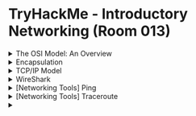 #  TryHackMe - Introductory Networking (Room 013)

<details><summary>The OSI Model: An Overview</summary>
<p>

![](/Introductory%20Networking/images/osi.png)

The OSI (Open Systems Interconnection) model is a standardized model which is used to demonstrate the theory behind networking

In practice, it is the more compact TCP/IP model that real-world networking is based off but the OSI model is easier to get an initial understanding from

The OSI model consists of seven layers:

* Application
* Presentation
* Session
* Transport
* Network
* Data Link
* Physical

## Layer 7 - Application

The application layer essentially provides networking options to programs running on a PC. It works almost exclusively with applications, providing an interface for them to use in order to transmit data. When data is given to the application layer, it is passed down into the presentation layer

## Layer 6 - Presentation

The presentation layer receives data from the application layer. This data tends to be in a format that the application understands but not necessarily in a standardized format that could be understood by the application layer in the __receiving computer__

The presentation layer translates the data into a standardized format, as well as handles __encryption, compression__ or other __transformations__ to the data. With this complete, the data is passed down to the session layer

## Layer 5 - Session

When the session layer receives the correctly formatted data from the presentation layer, it looks to see if it can set up a connection with the other computer across the network. If it cannot, it sends back an error and the process goes no further. If a session can be established, then it is the job of the session layer to maintain it, as well as co-operate with the session layer of the remote computer in order to synchronize communications

The session layer is particularly important as the session that it creates is unique to the communication in question. This is what allows you to make multiple requests to different endpoints simultaenously without all the data getting mixed up

When the session layer has successfully logged a connection between the host and remote comptuer, the data is passed down to the transport layer

## Layer 4 - Transport

The transport layer servers numerous important functions. Its first purpose is to choose the protocol over which the data is to be transmitted. The two most common protocols in the transport layer are TCP and UDP

With TCP, the transmission is connection-based which means that a connection between the computers is established and maintained for the duration of the request. This allows for a reliable transmission, as the connection can be used to ensure that the packets ALL get to the right place. A TCP connection allows the two computers to remain in constant communication to ensure that the data is sent at an acceptable speed, and that any lost data is re-sent

With UDP, the opposite is true. Packets of data are eseentially thrown at the receiving computer - if it cannot keep up then that's its problem

This means that TCP would usually be chosen for situations where accuracy is favoured over speed (file transfers, loading a webpage, etc...) and UDP would be used in situations where speed is more important (video streaming)

With a protocol selected, the transport layer then divides the transmission up into bite-sized pieces - over TCP they are called __segments__ and over UDP they are called __datagrams__ - which makes it easire to transmit the message successfully


## Layer 3 - Network

The network layer is responsible for locating the destination of your request. For example, the Internet is a huge network; when you want to request information from a webpage, it is the network layer that takes the IP address for the page and figures out the best route to take.

At this stage, we are working with what is referred to as __Logical Addressing__  which are still software controlled. Logical addresses are used to provide order to networks, categorizing them and allowing us to properly sort them

The most common form of logical addressing is the IPv4 format - 192.168.1.1 for example

## Layer 2 - Data Link

The data link layer focuses on the __physical addressing__ of the transmission. It receives a packet from the network layer and adds in the physical MAC address of the receiving endpoint. Inside every network enabled computer is a Network Interface Card (NIC) which comes with a unique MAC (Media Access Control) address to identify it

MAC addresses are set by the manufacturer and literally burnt into the card - they cannot be changed but can be __spoofed__. When information is sent across a network, it is the physical address that is used to identify where exactly to send the information

Additionally, it is the job of the data link layer to present the data in a format suitable for transmission

The data link layer also servers an important function when it receives data, as it checks the received information to make sure that it has not been corrupted during transmission, which would well happen when the data is transmitted by layer 1

## Layer 1

The physical layer is right down to the hardware. This is where the electrical pulses that make up data transfer over a network are sent and received. It is the job of the physical layer to convert the binary data of the transmission into signals and transmit them across the network, as well as receiving incoming signals and converting them back into binary data

</p>
</details>

<details><summary>Encapsulation</summary>
<p>

![](/Introductory%20Networking/images/internet.png)

As the data is passed down each layer of the model, more information containing details specific to the layer in question is added on to the start of the transmission

The header added by the Network layer would include things like the source and destination IP addresses, and the header added by the Transport layer would include (amongst other things) information specific to the protocol being used

The data link layer also adds a piece on at the end of the transmission, which is used to verify that the data has not been corrupted on transmission - also has the added bonus of increased security, as the data cannot be intercepted and tampered with without breaking the trailer

The whole process is referred to as __encapsulation__ - the process by which data can be sent from one computer to another

![](/Introductory%20Networking/images/encap.png)

Notice that the encapsulated data is given a different name at different steps of the process. In layers 7, 6 and 5, the data is simply referred to as __data__

In the transport layer, the encapsulated data is referred to as a __segment__ or a __datagram__ depending on whether TCP or UDP has been selected.

At the network layer, the data is referred to as __packets__. When the packets get passed down to the Data Link layer, it becomes a __frame__ and by the time it is transmitted across a network, the frame is broken down into __bits__

When the message is received by the second computer, it reverses the process - starting at the physical layer and working up until it reaches the application layer, by stripping off the added information as it goes - referred to as __de-encapsulation__

Computers all follow the same process of encapsulation to send data and de-encapsulation upon receiving it

The process of encapsulation and de-encapsulation are very important - they give us a standardised method for sending data. All transmissions will consistently follow the same methodology, allowing any network enabled device to send a request to any other reachable device

</p>
</details>

<details><summary>TCP/IP Model</summary>
<p>
	
![](/Introductory%20Networking/images/tcpip.png)

The TCP/IP model serves as the basis for real-world networking. It consists of only four layers - Application, Transport, Internet and Network Interface

The two models layers match up something like this

![](/Introductory%20Networking/images/match.png)

Process of encapsulation and de-encapsulation work in exactly the same way with TCP/IP model

TCP/IP takes it names from the two most important suite of protocols - __Transmission Control Protocol__ that controls the flow of data between two endpoints and the __Internet Protocol__ which controls how packets are addresses and sent

TCP is a __connection based__ protocol. Before sending any data via TCP, you must first form a stable connection between two computers. Process off orming this connection is called the __three-way handshake__

When you attempt to make a connection, your computer first sends a special request to the remote server indicating that it wants to initialize a connection. This request contains something called a __SYN__ bit which makes first contact in starting the connection process

The server responds with a packet containing the SYN bit as well as another acknowledgement bit called __ACK__

Finally, your computer will send a packet that contains the ACK bit by itself, confirming that the connection has been setup successfully

With the 3-way handshake completed, data can be reliably transmitted between the two computers. Any data that is lost or corrupted on tranmissions is re-sent, leading to a connection which appears to be lossless

To begin with there was no standardisation - different manufacturers followed their own methodologies, and consequently systems made by different manufacturers were completely incompatible when it came to networking

The TCP/IP model was introduced by the American DoD in 1982 to provide a standard

Later, the OSI model was also introduced by the International Organization for Standardisation (ISO); however, it is mainly used as a more comprehensive guide for learning
</p>
</details>

<details><summary>WireShark</summary>
<p>
	
![](/Introductory%20Networking/images/wireshark.png)

Wireshark is a tool used to capture and analyzed packets of data going across a network

When you first load the packet into WireShark, you are given a list of captured data in the top window. In the bottom two windows, you are shown the data contained in each captured packet of data

![](/Introductory%20Networking/images/pcap1.png)

Looking at the first packet, there are 5 pieces of information:

* Frame 1 - this shows details from the __physical__ layer of the OSI model (Network Interface layer of the TCP/IP model): the size of the packet received in terms of bytes
* Ethernet II - shows the details from the __Data Link__ layer of the OSI model (Network interface layer of the TCP/IP model): the transmission medium (in this case Ethernet), as well as the source and destination MAC addresses of the request
* Internet Protocol Version 4 - shows details from the __Network Layer__ of the OSI model (Internet Layer of the TCP/IP model): the source and destination IP addresses of the requests
* Transmission Control Protocol - shows details from the __Transport Layer__ of the OSI and TCP/IP models: in this case, it tells us that the protocol was TCP along with other things
* HyperText Transfer Protocol - shows details from the __Application Layer__ of the OSI and TCP/IP models: specifically, this is a HTTP GET request which requests a web page from a remote server

![](/Introductory%20Networking/images/wireshark2.png)

</p>
</details>

<details><summary>[Networking Tools] Ping</summary>
<p>
	
![](/Introductory%20Networking/images/ping.png)

The ping command is used when we want to test whether a connection to a remote resource is possible

Ping works by using the ICMP protocol, which is one of the slightly less well-known TCP/IP protocols. The ICMP protocol works on the __Network__ layer of the OSI model, and thus the Internet layer of the TCP/IP model. Ping can also be used to determine the IP address of the server hosting a website (eg. google.com)

One of the big advantages of ping is that it is ubiquitous to any network enabled device. All operating systems support it out of the box and even most embedded devices can use ping

</p>
</details>

<details><summary>[Networking Tools] Traceroute</summary>
<p>
	
![](/Introductory%20Networking/images/trace.png)

The internet is made up of many different servers and end-points, all networked up to each other. This means that in order to get to the content you actually want you first need to go through a bunch of other servers. Traceroute allows you to see each of these connections - it allows you to see every intermediate step between your computer and the resource you requested

By default, traceroute operates using the same ICMP protocol that ping utilizes - this can be altered with switches

![](/Introductory%20Networking/images/traceroute.png)


</p>
</details>

<details><summary></summary></details>